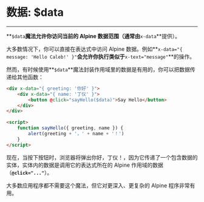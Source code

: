 # 数据: $data

---

**`$data`**魔法允许你访问当前的 Alpine 数据范围（通常由**`x-data`**提供）。

大多数情况下，你可以直接在表达式中访问 Alpine 数据。例如**`x-data="{ message: 'Hello Caleb!' }"`**会允许你执行类似于**`x-text="message"`**的操作。

然而，有时候使用**`$data`**魔法封装作用域里的数据是有用的，你可以把数据传递给其他函数：

```html
<div x-data="{ greeting: '你好' }">
    <div x-data="{ name: '丁仪' }">
        <button @click="sayHello($data)">Say Hello</button>
    </div>
</div>
 
<script>
    function sayHello({ greeting, name }) {
        alert(greeting + '，' + name + '！')
    }
</script>
```

现在，当按下按钮时，浏览器将弹出你好，丁仪！，因为它传递了一个包含数据的实体，实体内的数据是调用它的表达式所在的 Alpine 作用域的数据（**`@click="..."`**）。

大多数应用程序都不需要这个魔法，但它对更深入、更复杂的 Alpine 程序非常有用。
